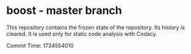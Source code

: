 # boost - master branch

This repository contains the frozen state of the repository.
Its history is cleared. It is used only for static code
analysis with Codacy.

Commit Time: 1734554010